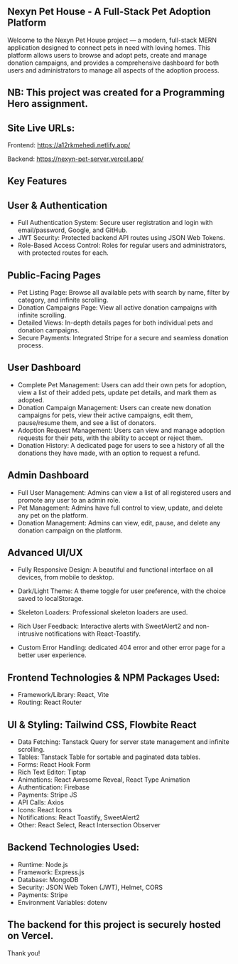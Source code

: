 ## Nexyn Pet House - A Full-Stack Pet Adoption Platform

Welcome to the Nexyn Pet House project — a modern, full-stack MERN application designed to connect pets in need with loving homes. This platform allows users to browse and adopt pets, create and manage donation campaigns, and provides a comprehensive dashboard for both users and administrators to manage all aspects of the adoption process.

## NB: This project was created for a Programming Hero assignment.

## Site Live URLs:

Frontend: https://a12rkmehedi.netlify.app/

Backend: https://nexyn-pet-server.vercel.app/

## Key Features

## User & Authentication

- Full Authentication System: Secure user registration and login with email/password, Google, and GitHub.
- JWT Security: Protected backend API routes using JSON Web Tokens.
- Role-Based Access Control: Roles for regular users and administrators, with protected routes for each.

## Public-Facing Pages

- Pet Listing Page: Browse all available pets with search by name, filter by category, and infinite scrolling.
- Donation Campaigns Page: View all active donation campaigns with infinite scrolling.
- Detailed Views: In-depth details pages for both individual pets and donation campaigns.
- Secure Payments: Integrated Stripe for a secure and seamless donation process.

## User Dashboard

- Complete Pet Management: Users can add their own pets for adoption, view a list of their added pets, update pet details, and mark them as adopted.
- Donation Campaign Management: Users can create new donation campaigns for pets, view their active campaigns, edit them, pause/resume them, and see a list of donators.
- Adoption Request Management: Users can view and manage adoption requests for their pets, with the ability to accept or reject them.
- Donation History: A dedicated page for users to see a history of all the donations they have made, with an option to request a refund.

## Admin Dashboard

- Full User Management: Admins can view a list of all registered users and promote any user to an admin role.
- Pet Management: Admins have full control to view, update, and delete any pet on the platform.
- Donation Management: Admins can view, edit, pause, and delete any donation campaign on the platform.

## Advanced UI/UX

- Fully Responsive Design: A beautiful and functional interface on all devices, from mobile to desktop.

- Dark/Light Theme: A theme toggle for user preference, with the choice saved to localStorage.
- Skeleton Loaders: Professional skeleton loaders are used.
- Rich User Feedback: Interactive alerts with SweetAlert2 and non-intrusive notifications with React-Toastify.
- Custom Error Handling:  dedicated 404 error and other error page for a better user experience.

## Frontend Technologies & NPM Packages Used:

- Framework/Library: React, Vite
- Routing: React Router

## UI & Styling: Tailwind CSS, Flowbite React

- Data Fetching: Tanstack Query for server state management and infinite scrolling.
- Tables: Tanstack Table for sortable and paginated data tables.
- Forms: React Hook Form
- Rich Text Editor: Tiptap
- Animations: React Awesome Reveal, React Type Animation
- Authentication: Firebase
- Payments: Stripe JS
- API Calls: Axios
- Icons: React Icons
- Notifications: React Toastify, SweetAlert2
- Other: React Select, React Intersection Observer

## Backend Technologies Used:

- Runtime: Node.js
- Framework: Express.js
- Database: MongoDB
- Security: JSON Web Token (JWT), Helmet, CORS
- Payments: Stripe
- Environment Variables: dotenv

## The backend for this project is securely hosted on Vercel.

Thank you!